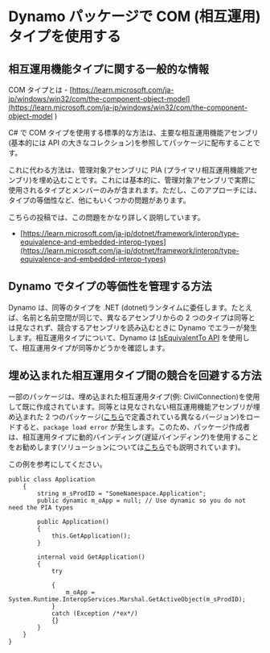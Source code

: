 # Dynamo パッケージで COM (相互運用)タイプを使用する

## 相互運用機能タイプに関する一般的な情報
COM タイプとは - [https://learn.microsoft.com/ja-jp/windows/win32/com/the-component-object-model](https://learn.microsoft.com/ja-jp/windows/win32/com/the-component-object-model )

C# で COM タイプを使用する標準的な方法は、主要な相互運用機能アセンブリ(基本的には API の大きなコレクション)を参照してパッケージに配布することです。 

これに代わる方法は、管理対象アセンブリに PIA (プライマリ相互運用機能アセンブリ)を埋め込むことです。これには基本的に、管理対象アセンブリで実際に使用されるタイプとメンバーのみが含まれます。ただし、このアプローチには、タイプの等価性など、他にもいくつかの問題があります。

こちらの投稿では、この問題をかなり詳しく説明しています。 
* [https://learn.microsoft.com/ja-jp/dotnet/framework/interop/type-equivalence-and-embedded-interop-types](https://learn.microsoft.com/ja-jp/dotnet/framework/interop/type-equivalence-and-embedded-interop-types)

## Dynamo でタイプの等価性を管理する方法
Dynamo は、同等のタイプを .NET (dotnet)ランタイムに委任します。たとえば、名前と名前空間が同じで、異なるアセンブリからの 2 つのタイプは同等とは見なされず、競合するアセンブリを読み込むときに Dynamo でエラーが発生します。相互運用タイプについて、Dynamo は [IsEquivalentTo API](https://learn.microsoft.com/en-us/dotnet/api/system.type.isequivalentto) を使用して、相互運用タイプが同等かどうかを確認します。

## 埋め込まれた相互運用タイプ間の競合を回避する方法
一部のパッケージは、埋め込まれた相互運用タイプ(例: CivilConnection)を使用して既に作成されています。同等とは見なされない相互運用機能アセンブリが埋め込まれた 2 つのパッケージ([こちら](https://learn.microsoft.com/ja-jp/dotnet/framework/interop/type-equivalence-and-embedded-interop-types)で定義されている異なるバージョン)をロードすると、`package load error` が発生します。このため、パッケージ作成者は、相互運用タイプに動的バインディング(遅延バインディング)を使用することをお勧めします(ソリューションについては[こちら](https://blogs.iis.net/samng/the-pain-of-deploying-primary-interop-assemblies)でも説明されています)。

この例を参考にしてください。
```
public class Application
    {
        string m_sProdID = "SomeNamespace.Application";
        public dynamic m_oApp = null; // Use dynamic so you do not need the PIA types

        public Application()
        {
            this.GetApplication();
        }

        internal void GetApplication()
        {
            try

            {
                m_oApp = System.Runtime.InteropServices.Marshal.GetActiveObject(m_sProdID);
            }
            catch (Exception /*ex*/)
            {}
        }
    }
}
```